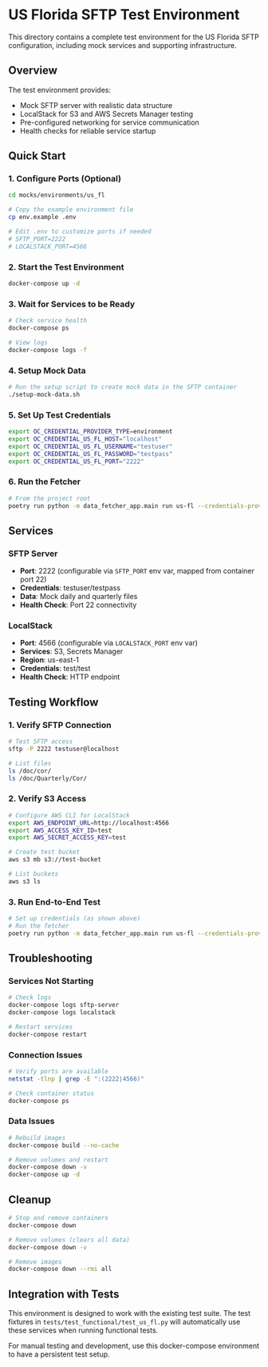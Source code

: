 # US Florida SFTP Test Environment

This directory contains a complete test environment for the US Florida SFTP configuration, including mock services and supporting infrastructure.

## Overview

The test environment provides:
- Mock SFTP server with realistic data structure
- LocalStack for S3 and AWS Secrets Manager testing
- Pre-configured networking for service communication
- Health checks for reliable service startup

## Quick Start

### 1. Configure Ports (Optional)
```bash
cd mocks/environments/us_fl

# Copy the example environment file
cp env.example .env

# Edit .env to customize ports if needed
# SFTP_PORT=2222
# LOCALSTACK_PORT=4566
```

### 2. Start the Test Environment
```bash
docker-compose up -d
```

### 3. Wait for Services to be Ready
```bash
# Check service health
docker-compose ps

# View logs
docker-compose logs -f
```

### 4. Setup Mock Data
```bash
# Run the setup script to create mock data in the SFTP container
./setup-mock-data.sh
```

### 5. Set Up Test Credentials
```bash
export OC_CREDENTIAL_PROVIDER_TYPE=environment
export OC_CREDENTIAL_US_FL_HOST="localhost"
export OC_CREDENTIAL_US_FL_USERNAME="testuser"
export OC_CREDENTIAL_US_FL_PASSWORD="testpass"
export OC_CREDENTIAL_US_FL_PORT="2222"
```

### 6. Run the Fetcher
```bash
# From the project root
poetry run python -m data_fetcher_app.main run us-fl --credentials-provider env
```

## Services

### SFTP Server
- **Port**: 2222 (configurable via `SFTP_PORT` env var, mapped from container port 22)
- **Credentials**: testuser/testpass
- **Data**: Mock daily and quarterly files
- **Health Check**: Port 22 connectivity

### LocalStack
- **Port**: 4566 (configurable via `LOCALSTACK_PORT` env var)
- **Services**: S3, Secrets Manager
- **Region**: us-east-1
- **Credentials**: test/test
- **Health Check**: HTTP endpoint

## Testing Workflow

### 1. Verify SFTP Connection
```bash
# Test SFTP access
sftp -P 2222 testuser@localhost

# List files
ls /doc/cor/
ls /doc/Quarterly/Cor/
```

### 2. Verify S3 Access
```bash
# Configure AWS CLI for LocalStack
export AWS_ENDPOINT_URL=http://localhost:4566
export AWS_ACCESS_KEY_ID=test
export AWS_SECRET_ACCESS_KEY=test

# Create test bucket
aws s3 mb s3://test-bucket

# List buckets
aws s3 ls
```

### 3. Run End-to-End Test
```bash
# Set up credentials (as shown above)
# Run the fetcher
poetry run python -m data_fetcher_app.main run us-fl --credentials-provider env
```

## Troubleshooting

### Services Not Starting
```bash
# Check logs
docker-compose logs sftp-server
docker-compose logs localstack

# Restart services
docker-compose restart
```

### Connection Issues
```bash
# Verify ports are available
netstat -tlnp | grep -E ":(2222|4566)"

# Check container status
docker-compose ps
```

### Data Issues
```bash
# Rebuild images
docker-compose build --no-cache

# Remove volumes and restart
docker-compose down -v
docker-compose up -d
```

## Cleanup

```bash
# Stop and remove containers
docker-compose down

# Remove volumes (clears all data)
docker-compose down -v

# Remove images
docker-compose down --rmi all
```

## Integration with Tests

This environment is designed to work with the existing test suite. The test fixtures in `tests/test_functional/test_us_fl.py` will automatically use these services when running functional tests.

For manual testing and development, use this docker-compose environment to have a persistent test setup.
